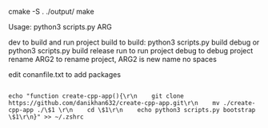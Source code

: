 cmake -S . ./output/
make


Usage:
python3 scripts.py ARG

dev             to build and run project
build           to build: python3 scripts.py build debug or python3 scripts.py build release
run             to run project
debug             to debug project
rename ARG2     to rename project, ARG2 is new name no spaces

edit conanfile.txt to add packages



````

echo "function create-cpp-app(){\r\n    git clone https://github.com/danikhan632/create-cpp-app.git\r\n    mv ./create-cpp-app ./\$1 \r\n    cd \$1\r\n    echo python3 scripts.py bootstrap \$1\r\n}" >> ~/.zshrc

````